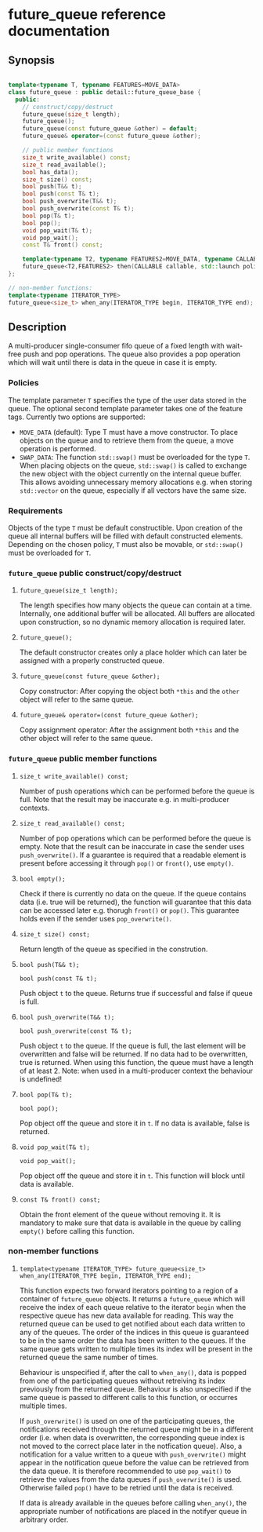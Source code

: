 # future_queue reference documentation

## Synopsis

```C++

template<typename T, typename FEATURES=MOVE_DATA>
class future_queue : public detail::future_queue_base {
  public:
    // construct/copy/destruct
    future_queue(size_t length);
    future_queue();
    future_queue(const future_queue &other) = default;
    future_queue& operator=(const future_queue &other);

    // public member functions
    size_t write_available() const;
    size_t read_available();
    bool has_data();
    size_t size() const;
    bool push(T&& t);
    bool push(const T& t);
    bool push_overwrite(T&& t);
    bool push_overwrite(const T& t);
    bool pop(T& t);
    bool pop();
    void pop_wait(T& t);
    void pop_wait();
    const T& front() const;

    template<typename T2, typename FEATURES2=MOVE_DATA, typename CALLABLE>
    future_queue<T2,FEATURES2> then(CALLABLE callable, std::launch policy = std::launch::async);
};

// non-member functions:
template<typename ITERATOR_TYPE>
future_queue<size_t> when_any(ITERATOR_TYPE begin, ITERATOR_TYPE end);


```

## Description
A multi-producer single-consumer fifo queue of a fixed length with wait-free push and pop operations. The queue also provides a pop operation which will wait until there is data in the queue in case it is empty.

### Policies
The template parameter ```T``` specifies the type of the user data stored in the queue. The optional second template parameter takes one of the feature tags. Currently two options are supported:

 - ```MOVE_DATA``` (default): Type T must have a move constructor. To place objects on the queue and to retrieve them
                        from the queue, a move operation is performed.
 - ```SWAP_DATA```:           The function ```std::swap()``` must be overloaded for the type ```T```. When placing objects on the
                        queue, ```std::swap()``` is called to exchange the new object with the object currently on the
                        internal queue buffer. This allows avoiding unnecessary memory allocations e.g. when
                        storing ```std::vector``` on the queue, especially if all vectors have the same size.

### Requirements
Objects of the type ```T``` must be default constructible. Upon creation of the queue all internal buffers will be filled with default constructed elements. Depending on the chosen policy, ```T``` must also be movable, or ```std::swap()``` must be overloaded for ```T```.

### ```future_queue``` public construct/copy/destruct

1. ```future_queue(size_t length);```

   The length specifies how many objects the queue can contain at a time. Internally, one additional buffer will be
   allocated. All buffers are allocated upon construction, so no dynamic memory allocation is required later.

2. ```future_queue();```

   The default constructor creates only a place holder which can later be assigned with a properly constructed queue.

3. ```future_queue(const future_queue &other);```

   Copy constructor: After copying the object both ```*this``` and the ```other``` object will refer to the same queue.

4. ```future_queue& operator=(const future_queue &other);```

   Copy assignment operator: After the assignment both ```*this``` and the other object will refer to the same queue.

### ```future_queue``` public member functions

1. ```size_t write_available() const;```

   Number of push operations which can be performed before the queue is full. Note that the result may be inaccurate e.g. in multi-producer contexts.

2. ```size_t read_available() const;```

   Number of pop operations which can be performed before the queue is empty. Note that the result can be inaccurate in case the sender uses ```push_overwrite()```. If a guarantee is required that a readable element is present before accessing it through ```pop()``` or ```front()```, use ```empty()```.

3. ```bool empty();```

   Check if there is currently no data on the queue. If the queue contains data (i.e. true will be returned), the function will guarantee that this data can be accessed later e.g. thorugh ```front()``` or ```pop()```. This guarantee holds even if the sender uses ```pop_overwrite()```.

4. ```size_t size() const;```

   Return length of the queue as specified in the constrution.

5. ```bool push(T&& t);```

   ```bool push(const T& t);```

   Push object ```t``` to the queue. Returns true if successful and false if queue is full.

6. ```bool push_overwrite(T&& t);```

   ```bool push_overwrite(const T& t);```

   Push object ```t``` to the queue. If the queue is full, the last element will be overwritten and false will be returned. If no data had to be overwritten, true is returned. When using this function, the queue must have a length of at least 2. Note: when used in a multi-producer context the behaviour is undefined!

7. ```bool pop(T& t);```

   ```bool pop();```

   Pop object off the queue and store it in ```t```. If no data is available, false is returned.

8. ```void pop_wait(T& t);```

   ```void pop_wait();```

   Pop object off the queue and store it in ```t```. This function will block until data is available.

9. ```const T& front() const;```

   Obtain the front element of the queue without removing it. It is mandatory to make sure that data is available in the queue by calling ```empty()``` before calling this function.
   
### non-member functions
1. ```template<typename ITERATOR_TYPE> future_queue<size_t> when_any(ITERATOR_TYPE begin, ITERATOR_TYPE end);```

   This function expects two forward iterators pointing to a region of a container of ```future_queue``` objects. It returns a ```future_queue``` which will receive the index of each queue relative to the iterator ```begin``` when the respective queue has new data available for reading. This way the returned queue can be used to get notified about each data written to any of the queues. The order of the indices in this queue is guaranteed to be in the same order the data has been written to the queues. If the same queue gets written to multiple times its index will be present in the returned queue the same number of times.

   Behaviour is unspecified if, after the call to ```when_any()```, data is popped from one of the participating queues without retreiving its index previously from the returned queue. Behaviour is also unspecified if the same queue is passed to different calls to this function, or occurres multiple times.

   If ```push_overwrite()``` is used on one of the participating queues, the notifications received through the returned queue might be in a different order (i.e. when data is overwritten, the corresponding queue index is not moved to the correct place later in the notfication queue). Also, a notification for a value written to a queue with ```push_overwrite()``` might appear in the notification queue before the value can be retrieved from the data queue. It is therefore recommended to use ```pop_wait()``` to retrieve the values from the data queues if ```push_overwrite()``` is used. Otherwise failed ```pop()``` have to be retried until the data is received.

   If data is already available in the queues before calling ```when_any()```, the appropriate number of notifications are placed in the notifyer queue in arbitrary order.